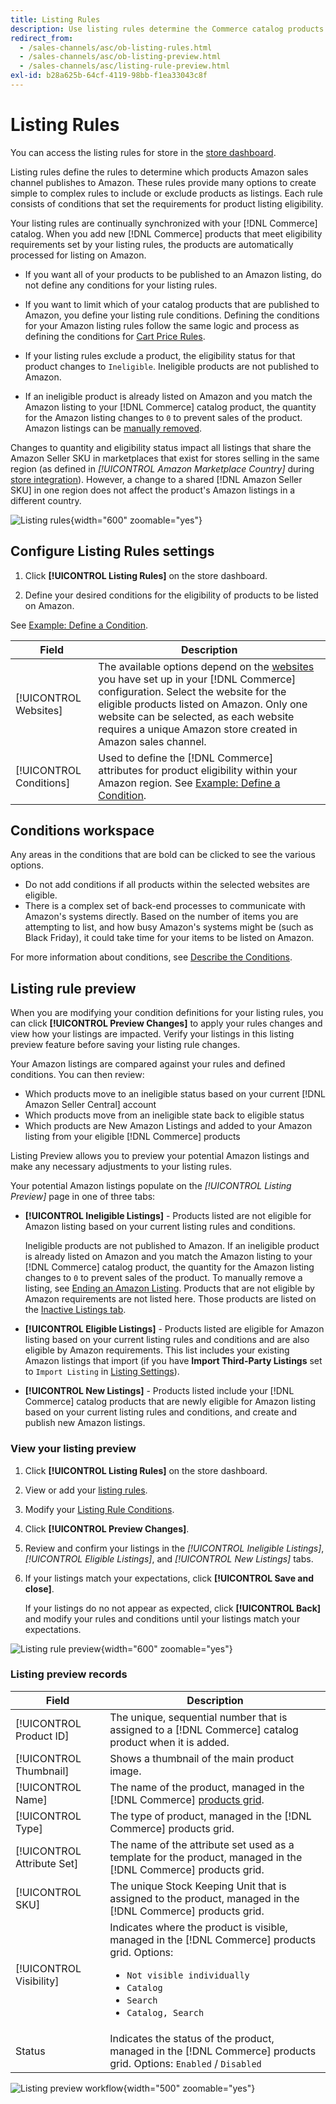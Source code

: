 ```yaml
---
title: Listing Rules
description: Use listing rules determine the Commerce catalog products that are published as Amazon Marketplace listings.
redirect_from: 
  - /sales-channels/asc/ob-listing-rules.html
  - /sales-channels/asc/ob-listing-preview.html
  - /sales-channels/asc/listing-rule-preview.html
exl-id: b28a625b-64cf-4119-98bb-f1ea33043c8f
---
```

# Listing Rules

You can access the listing rules for store in the [store dashboard](./amazon-store-dashboard.md).

Listing rules define the rules to determine which products Amazon sales channel publishes to Amazon. These rules provide many options to create simple to complex rules to include or exclude products as listings. Each rule consists of conditions that set the requirements for product listing eligibility.

Your listing rules are continually synchronized with your [!DNL Commerce] catalog. When you add new [!DNL Commerce] products that meet eligibility requirements set by your listing rules, the products are automatically processed for listing on Amazon.

- If you want all of your products to be published to an Amazon listing, do not define any conditions for your listing rules.

- If you want to limit which of your catalog products that are published to Amazon, you define your listing rule conditions. Defining the conditions for your Amazon listing rules follow the same logic and process as defining the conditions for [Cart Price Rules](https://experienceleague.adobe.com/docs/commerce-admin/marketing/promotions/cart-rules/price-rules-cart.html).

- If your listing rules exclude a product, the eligibility status for that product changes to `Ineligible`. Ineligible products are not published to Amazon.

- If an ineligible product is already listed on Amazon and you match the Amazon listing to your [!DNL Commerce] catalog product, the quantity for the Amazon listing changes to `0` to prevent sales of the product. Amazon listings can be [manually removed](./end-listings-manually.md).

Changes to quantity and eligibility status impact all listings that share the Amazon Seller SKU in marketplaces that exist for stores selling in the same region (as defined in _[!UICONTROL Amazon Marketplace Country]_ during [store integration](./store-integration.md)). However, a change to a shared [!DNL Amazon Seller SKU] in one region does not affect the product's Amazon listings in a different country.

![Listing rules](assets/ob-listing-rules.png){width="600" zoomable="yes"}

## Configure Listing Rules settings

1. Click **[!UICONTROL Listing Rules]** on the store dashboard.

1. Define your desired conditions for the eligibility of products to be listed on Amazon.

See [Example: Define a Condition](./ob-define-condition-example.md).

|Field|Description|
|---|---|
|[!UICONTROL Websites]|The available options depend on the [websites](https://experienceleague.adobe.com/docs/commerce-admin/start/setup/websites-stores-views.html) you have set up in your [!DNL Commerce] configuration. Select the website for the eligible products listed on Amazon. Only one website can be selected, as each website requires a unique Amazon store created in Amazon sales channel. |
|[!UICONTROL Conditions]|Used to define the [!DNL Commerce] attributes for product eligibility within your Amazon region. See [Example: Define a Condition](./ob-define-condition-example.md). |

## Conditions workspace

Any areas in the conditions that are bold can be clicked to see the various options.

- Do not add conditions if all products within the selected websites are eligible.
- There is a complex set of back-end processes to communicate with Amazon's systems directly. Based on the number of items you are attempting to list, and how busy Amazon's systems might be (such as Black Friday), it could take time for your items to be listed on Amazon.

For more information about conditions, see [Describe the Conditions](https://experienceleague.adobe.com/docs/commerce-admin/marketing/promotions/cart-rules/price-rules-cart.html).

## Listing rule preview

When you are modifying your condition definitions for your listing rules, you can click **[!UICONTROL Preview Changes]** to apply your rules changes and view how your listings are impacted. Verify your listings in this listing preview feature before saving your listing rule changes.

Your Amazon listings are compared against your rules and defined conditions. You can then review:

- Which products move to an ineligible status based on your current [!DNL Amazon Seller Central] account
- Which products move from an ineligible state back to eligible status
- Which products are New Amazon Listings and added to your Amazon listing from your eligible [!DNL Commerce] products

Listing Preview allows you to preview your potential Amazon listings and make any necessary adjustments to your listing rules.

Your potential Amazon listings populate on the _[!UICONTROL Listing Preview]_ page in one of three tabs:

- **[!UICONTROL Ineligible Listings]** - Products listed are not eligible for Amazon listing based on your current listing rules and conditions.

   Ineligible products are not published to Amazon. If an ineligible product is already listed on Amazon and you match the Amazon listing to your [!DNL Commerce] catalog product, the quantity for the Amazon listing changes to `0` to prevent sales of the product. To manually remove a listing, see [Ending an Amazon Listing](./end-listings-manually.md). Products that are not eligible by Amazon requirements are not listed here. Those products are listed on the [Inactive Listings tab](./inactive-listings.md).

- **[!UICONTROL Eligible Listings]** - Products listed are eligible for Amazon listing based on your current listing rules and conditions and are also eligible by Amazon requirements. This list includes your existing Amazon listings that import (if you have **Import Third-Party Listings** set to `Import Listing` in [Listing Settings](./third-party-listing-settings.md)).

- **[!UICONTROL New Listings]** - Products listed include your [!DNL Commerce] catalog products that are newly eligible for Amazon listing based on your current listing rules and conditions, and create and publish new Amazon listings.

### View your listing preview

1. Click **[!UICONTROL Listing Rules]** on the store dashboard.

1. View or add your [listing rules](./listing-rules.md).

1. Modify your [Listing Rule Conditions](./ob-define-condition-example.md).

1. Click **[!UICONTROL Preview Changes]**.

1. Review and confirm your listings in the _[!UICONTROL Ineligible Listings]_, _[!UICONTROL Eligible Listings]_, and _[!UICONTROL New Listings]_ tabs.

1. If your listings match your expectations, click **[!UICONTROL Save and close]**.

    If your listings do no not appear as expected, click **[!UICONTROL Back]** and modify your rules and conditions until your listings match your expectations.

![Listing rule preview](assets/amazon-listing-rule-preview.png){width="600" zoomable="yes"}

### Listing preview records

|Field|Description|
|--- |--- |
|[!UICONTROL Product ID] |The unique, sequential number that is assigned to a [!DNL Commerce] catalog product when it is added. |
|[!UICONTROL Thumbnail] |Shows a thumbnail of the main product image. |
|[!UICONTROL Name] |The name of the product, managed in the [!DNL Commerce] [products grid](https://experienceleague.adobe.com/docs/commerce-admin/catalog/products/products-list.html). |
|[!UICONTROL Type] |The type of product, managed in the [!DNL Commerce] products grid. |
|[!UICONTROL Attribute Set] |The name of the attribute set used as a template for the product, managed in the [!DNL Commerce] products grid. |
|[!UICONTROL SKU] |The unique Stock Keeping Unit that is assigned to the product, managed in the [!DNL Commerce] products grid. |
|[!UICONTROL Visibility] |Indicates where the product is visible, managed in the [!DNL Commerce] products grid. Options:<ul><li>`Not visible individually`</li><li>`Catalog`</li><li>`Search`</li><li>`Catalog, Search`</li></ul>|
|Status |Indicates the status of the product, managed in the [!DNL Commerce] products grid. Options: `Enabled` / `Disabled` |

![Listing preview workflow](assets/listing-preview-flowchart.png){width="500" zoomable="yes"}
